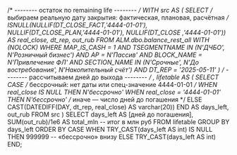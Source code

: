 /* -------- остаток по remaining life -------- */
WITH src AS (
    SELECT
        /* выбираем реальную дату закрытия: фактическая, плановая, расчётная */
        ISNULL(NULLIF(DT_CLOSE_FACT,'4444-01-01'),
               NULLIF(DT_CLOSE_PLAN,'4444-01-01'),
               NULLIF(DT_CLOSE     ,'4444-01-01'))           AS real_close,
        dt_rep,
        out_rub
    FROM  ALM.dbo.balance_rest_all WITH (NOLOCK)
    WHERE MAP_IS_CASH   = 1
      AND TSEGMENTNAME  IN (N'ДЧБО', N'Розничный бизнес')
      AND AP            = N'Пассив'
      AND BLOCK_NAME    = N'Привлечение ФЛ'
      AND SECTION_NAME  IN (N'Срочные', N'До востребования', N'Накопительный счёт')
      AND DT_REP        = '2025-05-11'
)
/* -------- рассчитываем дней до выхода -------- */
, lifetable AS (
    SELECT
        CASE
             /* бессрочный: нет даты или спец-значение 4444-01-01 */
             WHEN real_close IS NULL THEN N'бессрочно'
             WHEN real_close = '4444-01-01' THEN N'бессрочно'
             /* иначе — число дней до погашения */
             ELSE CAST(DATEDIFF(DAY, dt_rep, real_close) AS varchar(20))
        END            AS days_left,
        out_rub
    FROM src
)
SELECT
    days_left                          AS [дней до погашения],
    SUM(out_rub)/1e6   AS total_mln    -- итог в млн руб
FROM lifetable
GROUP BY days_left
ORDER BY
    CASE
        WHEN TRY_CAST(days_left AS int) IS NULL THEN  999999   -- «бессрочно» внизу
        ELSE TRY_CAST(days_left AS int)
    END;
